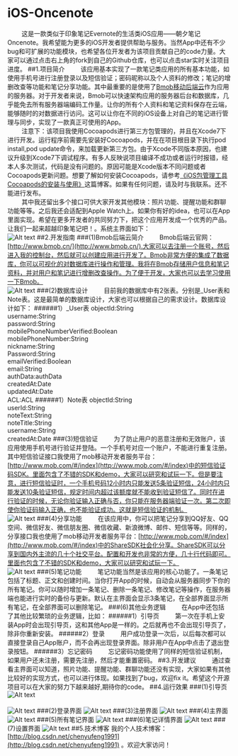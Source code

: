 # iOS-Oncenote
&emsp;&emsp;&nbsp;这是一款类似于印象笔记Evernote的生活类iOS应用——朝夕笔记 Oncenote。我希望能为更多的iOS开发者提供帮助与服务。当然App中还有不少bug和可扩展的功能模块，也希望各位开发者为该项目贡献自己的code力量。大家可以通过点击右上角的fork到自己的Github仓库，也可以点击star实时关注项目进度。
##1.项目简介
&emsp;&emsp;&nbsp;该应用基本实现了一款笔记类应用的所有基本功能，如使用手机号进行注册登录以及短信验证；密码昵称以及个人资料的修改；笔记的增删改查等功能和笔记分享功能。其中最重要的是使用了[Bmob移动后端云](http://www.bmob.cn/)作为应用的服务器。对于开发者来说，Bmob可以快速架构应用的服务器后台和数据库，几乎能免去所有服务器端编码工作量。让你的所有个人资料和笔记资料保存在云端，能够随时的对数据进行访问。这可以让你在不同的iOS设备上对自己的笔记进行管理与同步，实现了一款真正可使用的App。</br>
&emsp;&emsp;&nbsp;注意下：该项目我使用Cocoapods进行第三方包管理的，并且在Xcode7下进行开发。运行程序前需要先安装好Cocoapods，并在在项目根目录下执行pod install,pod update命令，来加载更新第三方包。由于Xcode不同版本原因，也建议升级到Xcode7下调试程序。有多人反映说项目编译不成功或者运行时报错，经本人多次测试，代码是没有问题的。原因可能是Xcode版本不同问题或者Cocoapods更新问题。想要了解如何安装Cocoapods，请参考[《iOS包管理工具Cocoapods的安装与使用》](http://blog.csdn.net/chenyufeng1991/article/details/47432299)这篇博客。如果有任何问题，请及时与我联系。还不能进行发布。</br>
&emsp;&emsp;&nbsp;其中我还留出多个接口可供大家开发其他模块：照片功能、提醒功能和群聊功能等等。之后我还会适配到Apple Watch上。如果你有好的idea，也可以在App里面实现。希望在更多开发者的共同努力下，把这个应用开发成一个优秀的产品。让我们一起来超越印象笔记吧！。系统主界面如下：</br> 
![Alt text](https://github.com/chenyufeng1991/iOS-Oncenote/raw/master/Screenshots/1.png)
##2.开发指南
###(1)Bmob后端云简介
&emsp;&emsp;&nbsp;Bmob后端云官网：[http://www.bmob.cn/](http://www.bmob.cn/).大家可以去注册一个账号，然后进入我的控制台，然后就可以创建应用进行开发了。Bmob非常方便的集成了数据库，你可以可视化的对数据库进行操作和管理。我将在Bmob存储用户信息和笔记资料，并对用户和笔记进行增删改查操作。为了便于开发，大家也可以去学习使用一下Bmob。</br>
![Alt text](https://github.com/chenyufeng1991/iOS-Oncenote/raw/master/Screenshots/2.png)
###(2)数据库设计
&emsp;&emsp;&nbsp;目前我的数据库中有2张表。分别是_User表和Note表。这是最简单的数据库设计，大家也可以根据自己的需求设计。数据库设计如下：
######1）_User表
objectId:String</br>
username:String</br>
password:String</br>
mobilePhoneNumberVerified:Boolean</br>
mobilePhoneNumber:String</br>
nickname:String</br>
Password:String</br>
emailVerified:Boolean</br>
email:String</br>
authData:authData</br>
createdAt:Date</br>
updatedAt:Date</br>
ACL:ACL
######1）Note表
objectId:String</br>
userId:String</br>
noteText:String</br>
noteTitle:String</br>
username:String</br>
createdAt:Date
###(3)短信验证
&emsp;&emsp;&nbsp;为了防止用户的恶意注册和无效账户，该应用使用手机号进行验证并登陆。一个手机号对应一个账户，不能进行重复注册。其中短信验证接口我使用了mob移动开发者服务平台：[http://www.mob.com/#/index](http://www.mob.com/#/index)中的短信验证码SDK。里面包含了不错的SDK和demo，大家可以研究和试玩一下。但是要注意，进行短信验证时，一个手机号码12小时内只能发送5条验证短信，24小时内只能发送10条验证短信，规定时间内超过该额度就不能收到验证短信了。同时在进行验证的时候，无论你验证输入正确与否，你只能在服务器端验证一次。第二次即使你验证码输入正确，也不能验证成功。这就是短信验证的机制。</br>
![Alt text](https://github.com/chenyufeng1991/iOS-Oncenote/raw/master/Screenshots/3.png)
###(4)分享功能
&emsp;&emsp;&nbsp;在该应用中，你可以把笔记分享到QQ好友、QQ空间、微信好友、微信朋友圈、微信收藏、新浪微博、邮件、短信等等。同样的，分享接口我也使用了mob移动开发者服务平台：[http://www.mob.com/#/index](http://www.mob.com/#/index)中的ShareSDK社会化分享。ShareSDK可以分享到国内外主流的几十个社交平台。配置和开发也非常的方便，几十行代码即可。里面也包含了不错的SDK和demo，大家可以研究和试玩一下。</br>
![Alt text](https://github.com/chenyufeng1991/iOS-Oncenote/raw/master/Screenshots/4.png)
###(5)笔记功能
&emsp;&emsp;&nbsp;笔记功能当然是该应用的核心功能了。一条笔记包括了标题、正文和创建时间。当你打开App的时候，自动会从服务器同步下你的所有笔记。你可以随时增加一条笔记、删除一条笔记、修改笔记等操作，在服务器端也能进行实时的备份与更新。默认在主界面会显示3条笔记，在全部界面显示所有笔记，在全部界面可以删除笔记。
###(6)其他业务逻辑
&emsp;&emsp;&nbsp;在App中还包括了其他比较繁琐的业务逻辑，比如：
######1）引导页
&emsp;&emsp;&nbsp;第一次在手机上安装App时会出现引导页，这和其他App是一样的。之后就再也不会出现引导页了，除非你重新安装。
######2）登录
&emsp;&emsp;&nbsp;用户成功登录一次后，以后每次都可以直接登录自己App账户，而不会再出现登录界面。除非用户在App中点击了退出登录按钮。
######3）忘记密码
&emsp;&emsp;&nbsp;忘记密码功能使用了同样的短信验证机制，如果用户还未注册，需要先注册，然后才能重置密码。
##3.开发建议
&emsp;&emsp;&nbsp;通过查看主界面可以知道，照片功能、提醒功能、群聊功能还没有实现，大家如果有其他比较好的实现方式，也可以进行体现。如果找到了bug，欢迎fix it。希望这个开源项目可以在大家的努力下越来越好,期待你的code。
##4.运行效果
###(1)引导页
![Alt text](https://github.com/chenyufeng1991/iOS-Oncenote/raw/master/Screenshots/5.png)</br></br>
![Alt text](https://github.com/chenyufeng1991/iOS-Oncenote/raw/master/Screenshots/6.png)
###(2)登录界面
![Alt text](https://github.com/chenyufeng1991/iOS-Oncenote/raw/master/Screenshots/7.png)
###(3)注册界面
![Alt text](https://github.com/chenyufeng1991/iOS-Oncenote/raw/master/Screenshots/8.png)
###(4)主界面
![Alt text](https://github.com/chenyufeng1991/iOS-Oncenote/raw/master/Screenshots/9.png)
###(5)所有笔记界面
![Alt text](https://github.com/chenyufeng1991/iOS-Oncenote/raw/master/Screenshots/10.png)
###(6)笔记详情界面
![Alt text](https://github.com/chenyufeng1991/iOS-Oncenote/raw/master/Screenshots/11.png)
###(7)设置界面
![Alt text](https://github.com/chenyufeng1991/iOS-Oncenote/raw/master/Screenshots/12.png)
##5.技术博客
我的个人技术博客：[http://blog.csdn.net/chenyufeng1991](http://blog.csdn.net/chenyufeng1991) 。欢迎大家访问！
